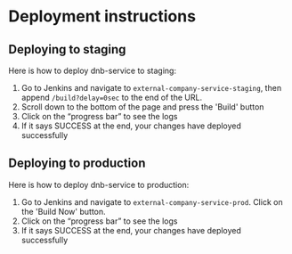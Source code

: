# Deployment instructions

## Deploying to staging

Here is how to deploy dnb-service to staging:

1. Go to Jenkins and navigate to `external-company-service-staging`, then append `/build?delay=0sec` to the end of the URL.
2. Scroll down to the bottom of the page and press the 'Build' button
3. Click on the “progress bar” to see the logs
4. If it says SUCCESS at the end, your changes have deployed successfully

## Deploying to production

Here is how to deploy dnb-service to production:

1. Go to Jenkins and navigate to `external-company-service-prod`. Click on the 'Build Now' button.
2. Click on the “progress bar” to see the logs
3. If it says SUCCESS at the end, your changes have deployed successfully
